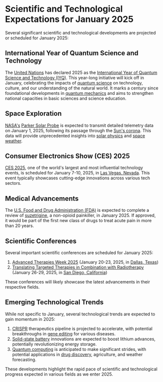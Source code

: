 # Scientific and Technological Expectations for January 2025

Several significant scientific and technological developments are projected or scheduled for January 2025:

## International Year of Quantum Science and Technology

The [United Nations](/literary_products/joes_notes/UNITED_NATIONS.md) has declared 2025 as the [International Year of Quantum Science and Technology (IYQ)](/literary_products/joes_notes/INTERNATIONAL_YEAR_OF_QUANTUM_SCIENCE_AND_TECHNOLOGY.md). This year-long initiative will kick off in January, celebrating the impacts of [quantum science](/literary_products/joes_notes/QUANTUM_SCIENCE.md) on technology, culture, and our understanding of the natural world. It marks a century since foundational developments in [quantum mechanics](/literary_products/joes_notes/QUANTUM_MECHANICS.md) and aims to strengthen national capacities in basic sciences and science education.

## Space Exploration

[NASA's](/literary_products/joes_notes/NASA.md) [Parker Solar Probe](/literary_products/joes_notes/PARKER_SOLAR_PROBE.md) is expected to transmit detailed telemetry data on January 1, 2025, following its passage through the [Sun's corona](/literary_products/joes_notes/SOLAR_CORONA.md). This data will provide unprecedented insights into [solar physics](/literary_products/joes_notes/SOLAR_PHYSICS.md) and [space weather](/literary_products/joes_notes/SPACE_WEATHER.md).

## Consumer Electronics Show (CES) 2025

[CES 2025](/literary_products/joes_notes/CONSUMER_ELECTRONICS_SHOW.md), one of the world's largest and most influential technology events, is scheduled for January 7-10, 2025, in [Las Vegas, Nevada](/literary_products/joes_notes/LAS_VEGAS.md). This event typically showcases cutting-edge innovations across various tech sectors.

## Medical Advancements

The [U.S. Food and Drug Administration (FDA)](/literary_products/joes_notes/FDA.md) is expected to complete a review of [suzetrigine](/literary_products/joes_notes/SUZETRIGINE.md), a non-opioid painkiller, in January 2025. If approved, it would be part of the first new class of drugs to treat acute pain in more than 20 years.

## Scientific Conferences

Several important scientific conferences are scheduled for January 2025:

1. [Advanced Therapies Week 2025](/literary_products/joes_notes/ADVANCED_THERAPIES_WEEK.md) (January 20-23, 2025, in [Dallas, Texas](/literary_products/joes_notes/DALLAS.md))
2. [Translating Targeted Therapies in Combination with Radiotherapy](/literary_products/joes_notes/TRANSLATING_TARGETED_THERAPIES_IN_COMBINATION_WITH_RADIOTHERAPY.md) (January 26-29, 2025, in [San Diego, California](/literary_products/joes_notes/SAN_DIEGO.md))

These conferences will likely showcase the latest advancements in their respective fields.

## Emerging Technological Trends

While not specific to January, several technological trends are expected to gain momentum in 2025:

1. [CRISPR](/literary_products/joes_notes/CRISPR.md) therapeutics pipeline is projected to accelerate, with potential breakthroughs in [gene editing](/literary_products/joes_notes/GENE_EDITING.md) for various diseases.
2. [Solid-state battery](/literary_products/joes_notes/SOLID_STATE_BATTERY.md) innovations are expected to boost lithium advances, potentially revolutionizing energy storage.
3. [Quantum computing](/literary_products/joes_notes/QUANTUM_COMPUTING.md) is anticipated to make significant strides, with potential applications in [drug discovery](/literary_products/joes_notes/DRUG_DISCOVERY.md), agriculture, and weather forecasting.

These developments highlight the rapid pace of scientific and technological progress expected in various fields as we enter 2025.